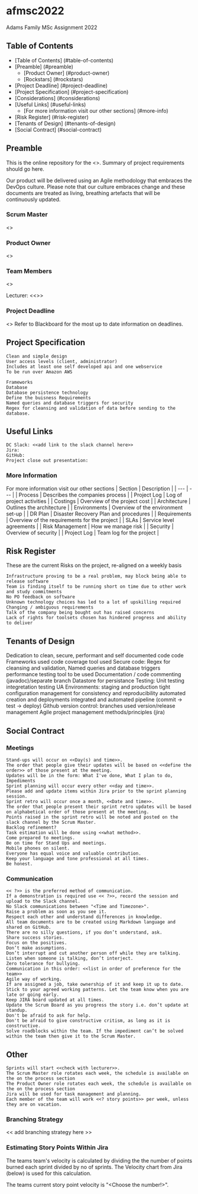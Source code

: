 # afmsc2022
Adams Family MSc Assignment 2022

## Table of Contents

  * [Table of Contents] (#table-of-contents)
  * [Preamble] (#preamble)
    + [Product Owner] (#product-owner)
    + [Rockstars] (#rockstars)
  * [Project Deadline] (#project-deadline)
  * [Project Specification] (#project-specification)
  * [Considerations] (#considerations)
  * [Useful Links] (#useful-links)
    + [For more information visit our other sections] (#more-info)
  * [Risk Register] (#risk-register)
  * [Tenants of Design] (#tenants-of-design)
  * [Social Contract] (#social-contract)

## Preamble

This is the online repository for the <<Team Name>>. Summary of project requirements should go here.


Our product will be delivered using an Agile methodology that embraces the DevOps culture. Please note that our culture embraces change and these documents are treated as living, breathing artefacts that will be continuously updated.

### Scrum Master
<>

### Product Owner
<>

### Team Members
<<List each team member on a separate line>>

Lecturer: <<>>

  
### Project Deadline
<<date and time>>
Refer to Blackboard for the most up to date information on deadlines.
  
## Project Specification  
<!-- <team must agree specifications here - below are samples for discussion purposes>     -->
    Clean and simple design
    User access levels (client, administrator)
    Includes at least one self developed api and one webservice
    To be run over Amazon AWS

    Frameworks
    Database
    Database persistence technology
    Define the buisness Requirements
    Named queries and database triggers for security
    Regex for cleansing and validation of data before sending to the database.

## Useful Links

    DC Slack: <<add link to the slack channel here>>
    Jira: 
    GitHub: 
    Project close out presentation: 

### More Information
For more information visit our other sections
| Section  | Description  |
| --- | --- |
| Process  | Describes the companies process  |
| Project Log  | Log of project activities  |
| Costings  | Overview of the project cost  |
| Architecture  | Outlines the architecture  |
| Environments  | Overview of the environment set-up  |
| DR Plan  | Disaster Recovery Plan and procedures  |
| Requirements  | Overview of the requirements for the project  |
| SLAs  | Service level agreements  |
| Risk Management  | How we manage risk  |
| Security  | Overview of security  |
| Project Log  | Team log for the project  |

## Risk Register

These are the current Risks on the project, re-aligned on a weekly basis

    Infrastructure proving to be a real problem, may block being able to release software
    Team is finding itself to be running short on time due to other work and study commitments
    No PO feedback on software
    Unknown technology choices has led to a lot of upskilling required
    Changing / ambiguous requirements
    Talk of the company being bought out has raised concerns
    Lack of rights for toolsets chosen has hindered progress and ability to deliver

## Tenants of Design
<pick from the sample sections below and add your own>
    Dedication to clean, secure, performant and self documented code
        code Frameworks used
        code coverage tool used
        Secure code: Regex for cleansing and validation, Named queries and database triggers
        performance testing tool to be used
    Documentation / code commenting (javadoc)/separate branch
    Datastore for persistance
    Testing:
        Unit testing
        integretation testing
        UA
    Environments:
        staging and production
        tight configuration management for consistency and reproducibility
        automated creation and deployments
        integrated and automated pipeline (commit -> test -> deploy)
    Github version control:
        branches used
        version/release management
    Agile project management methods/principles (jira)

## Social Contract

### Meetings

    Stand-ups will occur on <<Day(s) and time>>.
    The order that people give their updates will be based on <<define the order>> of those present at the meeting.
    Updates will be in the form: What I've done, What I plan to do, Impediments
    Sprint planning will occur every other <<day and time>>.
    Please add and update items within Jira prior to the sprint planning session.
    Sprint retro will occur once a month, <<Date and time>>.
    The order that people present their sprint retro updates will be based on alphabetical order of those present at the meeting.
    Points raised in the sprint retro will be noted and posted on the slack channel by the Scrum Master.
    Backlog refinement?
    Task estimation will be done using <<what method>>. 
    Come prepared to meetings.
    Be on time for Stand Ups and meetings.
    Mobile phones on silent.
    Everyone has equal voice and valuable contribution.
    Keep your language and tone professional at all times.
    Be honest.

### Communication

    << ?>> is the preferred method of communication.
    If a demonstration is required use << ?>>, record the session and upload to the Slack channel.
    No Slack communications between "<Time and Timezone>".
    Raise a problem as soon as you see it.
    Respect each other and understand differences in knowledge.
    All team documents are to be created using Markdown language and shared on GitHub.
    There are no silly questions, if you don’t understand, ask.
    Share success stories.
    Focus on the positives.
    Don’t make assumptions.
    Don’t interrupt and cut another person off while they are talking.
    Listen when someone is talking, don’t interject.
    Zero tolerance for bullying.
    Communication in this order: <<list in order of preference for the team>>
    Agile way of working.
    If are assigned a job, take ownership of it and keep it up to date.
    Stick to your agreed working patterns. Let the team know when you are late or going early.
    Keep JIRA board updated at all times.
    Update the Scrum Board as you progress the story i.e. don’t update at standup.
    Don't be afraid to ask for help.
    Don't be afraid to give constructive critism, as long as it is constructive.
    Solve roadblocks within the team. If the impediment can’t be solved within the team then give it to the Scrum Master.

## Other

    Sprints will start <<check with lecturer>>.
    The Scrum Master role rotates each week, the schedule is available on the on the process section
    The Product Owner role rotates each week, the schedule is available on the on the process section
    Jira will be used for task management and planning.
    Each member of the team will work <<? story points>> per week, unless they are on vacation.

### Branching Strategy
<< add branching strategy here >>


### Estimating Story Points Within Jira

The teams team's velocity is calculated by dividing the the number of points burned each sprint divided by no of sprints. The Velocity chart from Jira (below) is used for this calculation.

The teams current story point velocity is "<Choose the number!>".
